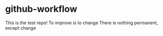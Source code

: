# github-workflow
This is the test repo!
To improve is to change
There is nothing permanent, except change